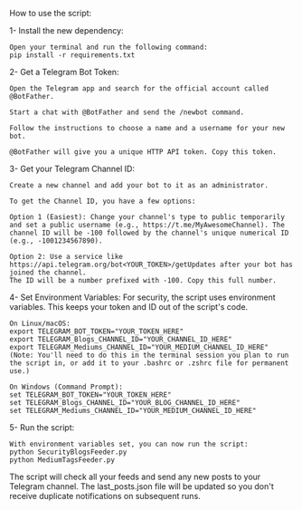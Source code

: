 
How to use the script:

1- Install the new dependency:

    Open your terminal and run the following command:
    pip install -r requirements.txt

2- Get a Telegram Bot Token:

    Open the Telegram app and search for the official account called @BotFather.

    Start a chat with @BotFather and send the /newbot command.

    Follow the instructions to choose a name and a username for your new bot.

    @BotFather will give you a unique HTTP API token. Copy this token.

3- Get your Telegram Channel ID:

    Create a new channel and add your bot to it as an administrator.

    To get the Channel ID, you have a few options:

    Option 1 (Easiest): Change your channel's type to public temporarily and set a public username (e.g., https://t.me/MyAwesomeChannel). The channel ID will be -100 followed by the channel's unique numerical ID (e.g., -1001234567890).

    Option 2: Use a service like https://api.telegram.org/bot<YOUR_TOKEN>/getUpdates after your bot has joined the channel.
    The ID will be a number prefixed with -100. Copy this full number.

4- Set Environment Variables:
    For security, the script uses environment variables. This keeps your token and ID out of the script's code.

    On Linux/macOS:
    export TELEGRAM_BOT_TOKEN="YOUR_TOKEN_HERE"
    export TELEGRAM_Blogs_CHANNEL_ID="YOUR_CHANNEL_ID_HERE"
    export TELEGRAM_Mediums_CHANNEL_ID="YOUR_MEDIUM_CHANNEL_ID_HERE"
    (Note: You'll need to do this in the terminal session you plan to run the script in, or add it to your .bashrc or .zshrc file for permanent use.)

    On Windows (Command Prompt):
    set TELEGRAM_BOT_TOKEN="YOUR_TOKEN_HERE"
    set TELEGRAM_Blogs_CHANNEL_ID="YOUR_BLOG_CHANNEL_ID_HERE"
    set TELEGRAM_Mediums_CHANNEL_ID="YOUR_MEDIUM_CHANNEL_ID_HERE"
5- Run the script:

    With environment variables set, you can now run the script:
    python SecurityBlogsFeeder.py
    python MediumTagsFeeder.py

The script will check all your feeds and send any new posts to your Telegram channel. The last_posts.json file will be updated so you don't receive duplicate notifications on subsequent runs.
